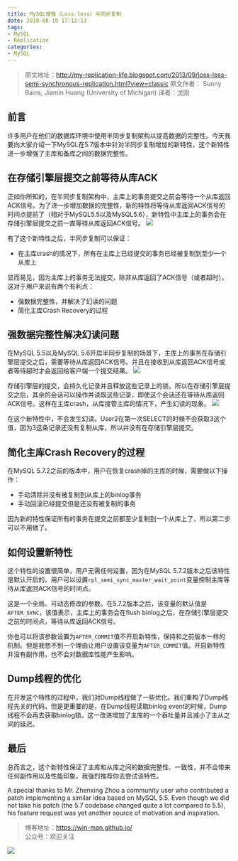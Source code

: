 ```yaml
---
title: MySQL增强（Loss-less）半同步复制
date: 2018-08-10 17:12:13
tags:
- MySQL
- Replication
categories:
- MySQL
---
```


> 原文地址：http://my-replication-life.blogspot.com/2013/09/loss-less-semi-synchronous-replication.html?view=classic
> 原文作者： Sunny Bains, Jiamin Huang (University of Michigan)
> 译者：沈刚


## 前言
许多用户在他们的数据库环境中使用半同步复制架构以提高数据的完整性。今天我要向大家介绍一下MySQL在5.7版本中针对半同步复制增加的新特性，这个新特性进一步增强了主库和备库之间的数据完整性。

## 在存储引擎层提交之前等待从库ACK
正如你所知的，在半同步复制架构中，主库上的事务提交之前会等待一个从库返回ACK信号。为了进一步增加数据的完整性，新的特性将等待从库返回ACK信号的时间点提前了（相对于MySQL5.5以及MySQL5.6），新特性中主库上的事务会在存储引擎层提交之前一直等待从库返回ACK信号。
![](http://2.bp.blogspot.com/-6aMYLMuhBmg/UjKOkzQcrMI/AAAAAAAAABw/Z9S9GKszGGs/s640/after_sync.jpg)

有了这个新特性之后，半同步复制可以保证：

* 在主库crash的情况下，所有在主库上已经提交的事务已经被复制到至少一个从库上

显而易见，因为主库上的事务无法提交，除非从库返回了ACK信号（或者超时）。
这对于用户来说有两个有利点：

* 强数据完整性，并解决了幻读的问题
* 简化主库Crash Recovery的过程

## 强数据完整性解决幻读问题
在MySQL 5.5以及MySQL 5.6开启半同步复制的场景下，主库上的事务在存储引擎层提交之后，需要等待从库返回ACK信号。并且在接收到从库返回ACK信号或者等待超时才会返回给客户端一个提交结果。
![](http://3.bp.blogspot.com/-1mGL5sMoRIs/UjKCpOBUVQI/AAAAAAAAABg/wV7_pHwCGis/s640/after_commit.jpg)

存储引擎层的提交，会持久化记录并且释放这些记录上的锁。所以在存储引擎层提交之后，其余的会话可以操作并读取这些记录，即使这个会话还在等待从库返回ACK信号。这样在主库crash，从库接管主库的情况下，产生幻读的现象。
![](http://4.bp.blogspot.com/-7wnqu8CB7B4/UjKpRoc7COI/AAAAAAAAACA/X9V0SPOf54o/s400/failover.jpg)

在这个新特性中，不会发生幻读。User2在第一次SELECT的时候不会获取3这个值，因为3这条记录还没有复制从库，所以并没有在存储引擎层提交。

## 简化主库Crash Recovery的过程
在MySQL 5.7.2之前的版本中，用户在恢复crash掉的主库的时候，需要做以下操作：

* 手动清除并没有被复制到从库上的binlog事务
* 手动回滚已经提交但是还没有被复制的事务

因为新的特性保证所有的事务在提交之前都至少复制到一个从库上了，所以第二步可以不用做了。

## 如何设置新特性
这个特性的设置很简单，用户无需任何设置，因为在MySQL 5.7.2版本之后该特性是默认开启的。用户可以设置`rpl_semi_sync_master_wait_point`变量控制主库等待从库返回ACK信号的时间点。

这是一个全局、可动态修改的参数。在5.7.2版本之后，该变量的默认值是`AFTER_SYNC`，该值表示，主库上的事务会在flush binlog之后，在存储引擎层提交之前的时间点，等待从库返回ACK信号。

你也可以将该参数设置为`AFTER_COMMIT`值不开启新特性，保持和之前版本一样的机制。但是我想不到一个理由让用户设置该变量为`AFTER_COMMIT`值。开启新特性并没有副作用，也不会对数据库性能产生影响。

## Dump线程的优化
在开发这个特性的过程中，我们对Dump线程做了一些优化。我们重构了Dump线程先关的代码，但是更重要的是，在Dump线程读取binlog event的时候，Dump线程不会再去获取binlog锁。这一改进增加了主库的一个吞吐量并且减小了主从之间的延迟。

## 最后
总而言之，这个新特性保证了主库和从库之间的数据完整性、一致性，并不会带来任何副作用以及性能印象。我强烈推荐你去尝试该特性。


A special thanks to Mr. Zhenxing Zhou a community user who contributed a patch implementing a similar idea based on MySQL 5.5. Even though we did not take his patch (the 5.7 codebase changed quite a lot compared to 5.5), his feature request was yet another source of motivation and inspiration.



> 博客地址：https://win-man.github.io/  
> 公众号：欢迎关注  

![](https://user-gold-cdn.xitu.io/2018/8/16/165435ce71d2b88b?w=258&h=258&f=jpeg&s=26568)
